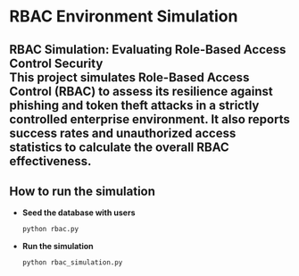 # RBAC Environment Simulation

**RBAC Simulation: Evaluating Role-Based Access Control Security**  
This project simulates Role-Based Access Control (RBAC) to assess its resilience against phishing and token theft attacks in a strictly controlled enterprise environment. It also reports success rates and unauthorized access statistics to calculate the overall RBAC effectiveness.
---
## How to run the simulation
- **Seed the database with users**
  ```bash
  python rbac.py

- **Run the simulation**
  ```bash
  python rbac_simulation.py
